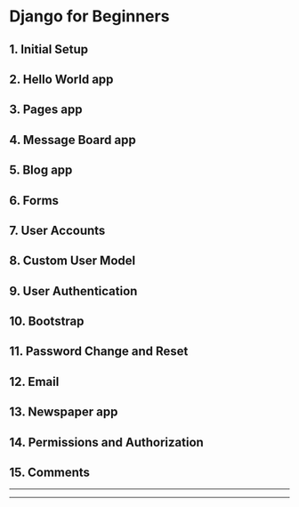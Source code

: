 # Django for Beginners

## 1. Initial Setup
## 2. Hello World app
## 3. Pages app
## 4. Message Board app
## 5. Blog app
## 6. Forms
## 7. User Accounts
## 8. Custom User Model
## 9. User Authentication
## 10. Bootstrap
## 11. Password Change and Reset
## 12. Email
## 13. Newspaper app
## 14. Permissions and Authorization
## 15. Comments

---
---
